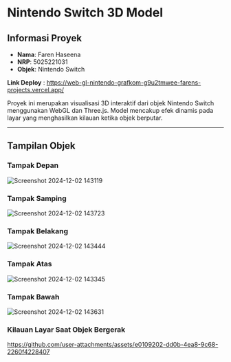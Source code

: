 # Nintendo Switch 3D Model

## Informasi Proyek

- **Nama**: Faren Haseena  
- **NRP**: 5025221031  
- **Objek**: Nintendo Switch
  
**Link Deploy** : https://web-gl-nintendo-grafkom-g9u2tmwee-farens-projects.vercel.app/

Proyek ini merupakan visualisasi 3D interaktif dari objek Nintendo Switch menggunakan WebGL dan Three.js. Model mencakup efek dinamis pada layar yang menghasilkan kilauan ketika objek berputar.

---

## Tampilan Objek

### Tampak Depan
![Screenshot 2024-12-02 143119](https://github.com/user-attachments/assets/d8374f63-5306-4b1f-b721-50d2556afaa1)


### Tampak Samping
![Screenshot 2024-12-02 143723](https://github.com/user-attachments/assets/8c052662-bc4f-480e-b2b8-3adb6db99567)


### Tampak Belakang
![Screenshot 2024-12-02 143444](https://github.com/user-attachments/assets/e8fa51d8-afaf-4be9-a7bc-eae7c9b6c6fd)


### Tampak Atas
![Screenshot 2024-12-02 143345](https://github.com/user-attachments/assets/19211b85-003b-43af-baf9-541cce4d62bc)


### Tampak Bawah
![Screenshot 2024-12-02 143631](https://github.com/user-attachments/assets/d6e087a0-ab99-4af0-b31e-672acd9fd760)

### Kilauan Layar Saat Objek Bergerak
https://github.com/user-attachments/assets/e0109202-dd0b-4ea8-9c68-2260f4228407


